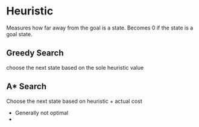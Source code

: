 # Heuristic
Measures how far away from the goal is a state.
Becomes 0 if the state is a goal state.

## Greedy Search
choose the next state based on the sole heuristic value
## A* Search
Choose the next state based on heuristic + actual cost

- Generally not optimal
- 